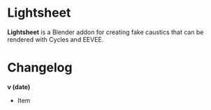 # Lightsheet

**Lightsheet** is a Blender addon for creating fake caustics that can be rendered with Cycles and EEVEE.


# Changelog

**v<number> (date)**
- Item
